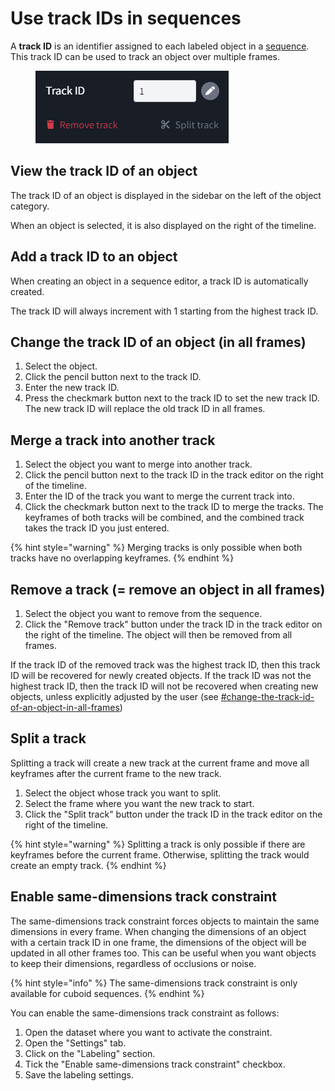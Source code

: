 # Use track IDs in sequences

A **track ID** is an identifier assigned to each labeled object in a [sequence](../../background/sequences.md). This track ID can be used to track an object over multiple frames.

<figure><img src="../../.gitbook/assets/image (34).png" alt=""><figcaption></figcaption></figure>

## View the track ID of an object

The track ID of an object is displayed in the sidebar on the left of the object category.

When an object is selected, it is also displayed on the right of the timeline.

## Add a track ID to an object

When creating an object in a sequence editor, a track ID is automatically created.

The track ID will always increment with 1 starting from the highest track ID.

## Change the track ID of an object (in all frames)

1. Select the object.
2. Click the pencil button next to the track ID.
3. Enter the new track ID.
4. Press the checkmark button next to the track ID to set the new track ID. The new track ID will replace the old track ID in all frames.

## Merge a track into another track

1. Select the object you want to merge into another track.
2. Click the pencil button next to the track ID in the track editor on the right of the timeline.
3. Enter the ID of the track you want to merge the current track into.
4. Click the checkmark button next to the track ID to merge the tracks. The keyframes of both tracks will be combined, and the combined track takes the track ID you just entered.

{% hint style="warning" %}
Merging tracks is only possible when both tracks have no overlapping keyframes.
{% endhint %}

## Remove a track (= remove an object in all frames)

1. Select the object you want to remove from the sequence.
2. Click the "Remove track" button under the track ID in the track editor on the right of the timeline. The object will then be removed from all frames.

If the track ID of the removed track was the highest track ID, then this track ID will be recovered for newly created objects. If the track ID was not the highest track ID, then the track ID will not be recovered when creating new objects, unless explicitly adjusted by the user (see [#change-the-track-id-of-an-object-in-all-frames](use-track-ids-in-sequences.md#change-the-track-id-of-an-object-in-all-frames "mention"))

## Split a track

Splitting a track will create a new track at the current frame and move all keyframes after the current frame to the new track.

1. Select the object whose track you want to split.
2. Select the frame where you want the new track to start.&#x20;
3. Click the "Split track" button under the track ID in the track editor on the right of the timeline.

{% hint style="warning" %}
Splitting a track is only possible if there are keyframes before the current frame. Otherwise, splitting the track would create an empty track.
{% endhint %}

## Enable same-dimensions track constraint

The same-dimensions track constraint forces objects to maintain the same dimensions in every frame. When changing the dimensions of an object with a certain track ID in one frame, the dimensions of the object will be updated in all other frames too. This can be useful when you want objects to keep their dimensions, regardless of occlusions or noise.

{% hint style="info" %}
The same-dimensions track constraint is only available for cuboid sequences.
{% endhint %}

You can enable the same-dimensions track constraint as follows:

1. Open the dataset where you want to activate the constraint.
2. Open the "Settings" tab.
3. Click on the "Labeling" section.
4. Tick the "Enable same-dimensions track constraint" checkbox.
5. Save the labeling settings.

